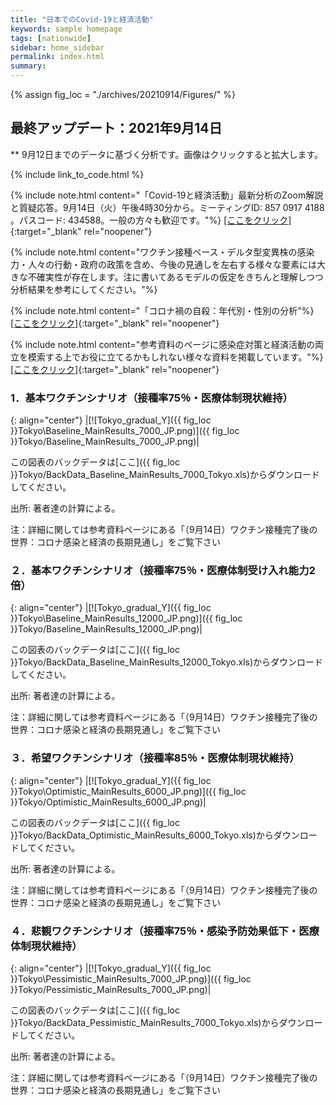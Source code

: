 ```yaml
---
title: "日本でのCovid-19と経済活動"
keywords: sample homepage
tags: [nationwide]
sidebar: home_sidebar
permalink: index.html
summary:
---
```


{% assign fig_loc = "./archives/20210914/Figures/" %}

## 最終アップデート：2021年9月14日
** 9月12日までのデータに基づく分析です。画像はクリックすると拡大します。

{% include link_to_code.html %}

{% include note.html content="「Covid-19と経済活動」最新分析のZoom解説と質疑応答。9月14日（火）午後4時30分から。ミーティングID: 857 0917 4188 。パスコード: 434588。一般の方々も歓迎です。"%}
[[ここをクリック]](https://u-tokyo-ac-jp.zoom.us/j/85709174188?pwd=cm5pTjJ0ZU9nelpWUkU3N2tyOGZLZz09){:target="_blank" rel="noopener"}

{% include note.html content="ワクチン接種ペース・デルタ型変異株の感染力・人々の行動・政府の政策を含め、今後の見通しを左右する様々な要素には大きな不確実性が存在します。注に書いてあるモデルの仮定をきちんと理解しつつ分析結果を参考にしてください。"%}

{% include note.html content="「コロナ禍の自殺：年代別・性別の分析"%}
 [[ここをクリック]](./files/FujiiNakata_Suicides_Slides_20210907.pdf){:target="_blank" rel="noopener"}

{% include note.html content="参考資料のページに感染症対策と経済活動の両立を模索する上でお役に立てるかもしれない様々な資料を掲載しています。"%}
[[ここをクリック]](https://covid19outputjapan.github.io/JP/resources.html){:target="_blank" rel="noopener"}









### 1．基本ワクチンシナリオ（接種率75％・医療体制現状維持）

{: align="center"}
|[![Tokyo_gradual_Y]({{ fig_loc }}Tokyo\Baseline_MainResults_7000_JP.png)]({{ fig_loc }}Tokyo/Baseline_MainResults_7000_JP.png)|

この図表のバックデータは[ここ]({{ fig_loc }}Tokyo/BackData_Baseline_MainResults_7000_Tokyo.xls)からダウンロードしてください。

出所: 著者達の計算による。<br>

注：詳細に関しては参考資料ページにある「（9月14日）ワクチン接種完了後の世界：コロナ感染と経済の長期見通し」をご覧下さい

### ２．基本ワクチンシナリオ（接種率75％・医療体制受け入れ能力2倍）

{: align="center"}
|[![Tokyo_gradual_Y]({{ fig_loc }}Tokyo\Baseline_MainResults_12000_JP.png)]({{ fig_loc }}Tokyo/Baseline_MainResults_12000_JP.png)|

この図表のバックデータは[ここ]({{ fig_loc }}Tokyo/BackData_Baseline_MainResults_12000_Tokyo.xls)からダウンロードしてください。

出所: 著者達の計算による。<br>

注：詳細に関しては参考資料ページにある「（9月14日）ワクチン接種完了後の世界：コロナ感染と経済の長期見通し」をご覧下さい

### ３．希望ワクチンシナリオ（接種率85％・医療体制現状維持）

{: align="center"}
|[![Tokyo_gradual_Y]({{ fig_loc }}Tokyo\Optimistic_MainResults_6000_JP.png)]({{ fig_loc }}Tokyo/Optimistic_MainResults_6000_JP.png)|

この図表のバックデータは[ここ]({{ fig_loc }}Tokyo/BackData_Optimistic_MainResults_6000_Tokyo.xls)からダウンロードしてください。

出所: 著者達の計算による。<br>

注：詳細に関しては参考資料ページにある「（9月14日）ワクチン接種完了後の世界：コロナ感染と経済の長期見通し」をご覧下さい

### ４．悲観ワクチンシナリオ（接種率75％・感染予防効果低下・医療体制現状維持）

{: align="center"}
|[![Tokyo_gradual_Y]({{ fig_loc }}Tokyo\Pessimistic_MainResults_7000_JP.png)]({{ fig_loc }}Tokyo/Pessimistic_MainResults_7000_JP.png)|

この図表のバックデータは[ここ]({{ fig_loc }}Tokyo/BackData_Pessimistic_MainResults_7000_Tokyo.xls)からダウンロードしてください。

出所: 著者達の計算による。<br>

注：詳細に関しては参考資料ページにある「（9月14日）ワクチン接種完了後の世界：コロナ感染と経済の長期見通し」をご覧下さい

